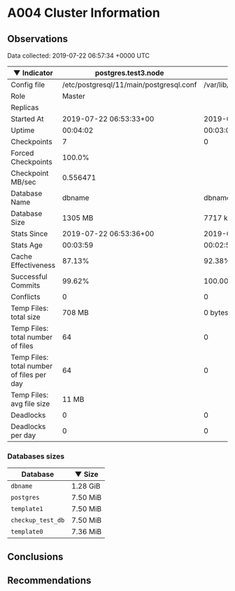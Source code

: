 # A004 Cluster Information #

## Observations ##
Data collected: 2019-07-22 06:57:34 +0000 UTC  

|&#9660;&nbsp;Indicator | postgres.test3.node | postgres.test1.node | postgres.test2.node |
|--------|-------|-------- |-------- |
|Config file |/etc/postgresql/11/main/postgresql.conf|/var/lib/postgresql/11/data1/postgresql.conf|/var/lib/postgresql/11/data2/postgresql.conf|
|Role |Master|<no value>|<no value>|
|Replicas ||<no value>|<no value>|
|Started At |2019-07-22&nbsp;06:53:33+00|2019-07-22 06:53:39+00|2019-07-22 06:53:43+00|
|Uptime |00:04:02|00:03:09|00:03:24|
|Checkpoints |7|0|0|
|Forced Checkpoints |100.0%|<no value>|<no value>|
|Checkpoint MB/sec |0.556471|<no value>|<no value>|
|Database Name |dbname|dbname|dbname|
|Database Size |1305&nbsp;MB|7717 kB|7701 kB|
|Stats Since |2019-07-22&nbsp;06:53:36+00|2019-07-22 06:53:51+00|2019-07-22 06:53:51+00|
|Stats Age |00:03:59|00:02:57|00:03:16|
|Cache Effectiveness |87.13%|92.38%|92.38%|
|Successful Commits |99.62%|100.00%|100.00%|
|Conflicts |0|0|0|
|Temp Files: total size |708&nbsp;MB|0 bytes|0 bytes|
|Temp Files: total number of files |64|0|0|
|Temp Files: total number of files per day |64|0|0|
|Temp Files: avg file size |11&nbsp;MB|<no value>|<no value>|
|Deadlocks |0|0|0|
|Deadlocks per day |0|0|0|


### Databases sizes ###

| Database | &#9660;&nbsp;Size |
|----------|--------|
| `dbname` | 1.28&nbsp;GiB |
| `postgres` | 7.50&nbsp;MiB |
| `template1` | 7.50&nbsp;MiB |
| `checkup_test_db` | 7.50&nbsp;MiB |
| `template0` | 7.36&nbsp;MiB |


## Conclusions ##


## Recommendations ##

